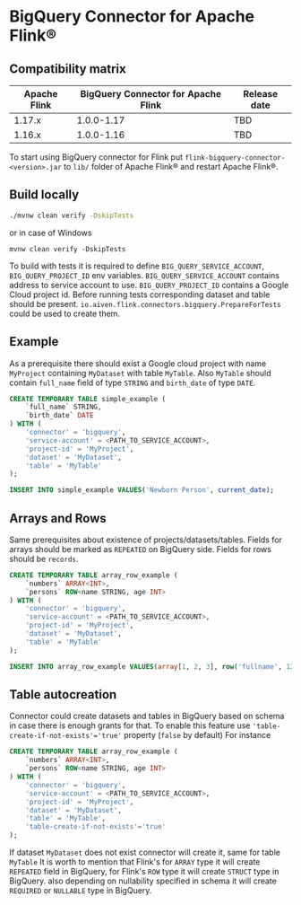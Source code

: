 # BigQuery Connector for Apache Flink®

## Compatibility matrix

| Apache Flink | BigQuery Connector for Apache Flink | Release date |
|--------------|-------------------------------------|--------------|
| 1.17.x       | 1.0.0-1.17                          | TBD          |
| 1.16.x       | 1.0.0-1.16                          | TBD          |

To start using BigQuery connector for Flink put `flink-bigquery-connector-<version>.jar`
to `lib/` folder of Apache Flink® and restart Apache Flink®.

## Build locally
```bash
./mvnw clean verify -DskipTests
```
or in case of Windows
```
mvnw clean verify -DskipTests
```
To build with tests it is required to define `BIG_QUERY_SERVICE_ACCOUNT`, `BIG_QUERY_PROJECT_ID` env variables.
`BIG_QUERY_SERVICE_ACCOUNT` contains address to service account to use.
`BIG_QUERY_PROJECT_ID` contains a Google Cloud project id.
Before running tests corresponding dataset and table should be present. 
`io.aiven.flink.connectors.bigquery.PrepareForTests` could be used to create them.

## Example
As a prerequisite there should exist a Google cloud project with name `MyProject` containing `MyDataset` with table `MyTable`.
Also `MyTable` should contain `full_name` field of type `STRING` and `birth_date` of type `DATE`. 
```sql
CREATE TEMPORARY TABLE simple_example (
    `full_name` STRING,
    `birth_date` DATE
) WITH (
    'connector' = 'bigquery',
    'service-account' = <PATH_TO_SERVICE_ACCOUNT>,
    'project-id' = 'MyProject',
    'dataset' = 'MyDataset',
    'table' = 'MyTable'
);
```

```sql
INSERT INTO simple_example VALUES('Newborn Person', current_date);
```

## Arrays and Rows
Same prerequisites about existence of projects/datasets/tables.
Fields for arrays should be marked as `REPEATED` on BigQuery side.
Fields for rows should be `records`.
```sql
CREATE TEMPORARY TABLE array_row_example (
    `numbers` ARRAY<INT>,
    `persons` ROW<name STRING, age INT>
) WITH (
    'connector' = 'bigquery',
    'service-account' = <PATH_TO_SERVICE_ACCOUNT>,
    'project-id' = 'MyProject',
    'dataset' = 'MyDataset',
    'table' = 'MyTable'
);
```

```sql
INSERT INTO array_row_example VALUES(array[1, 2, 3], row('fullname', 123));
```

## Table autocreation
Connector could create datasets and tables in BigQuery based on schema in case there is enough grants for that.
To enable this feature use `'table-create-if-not-exists'='true'` property (`false` by default)
For instance
```sql
CREATE TEMPORARY TABLE array_row_example (
    `numbers` ARRAY<INT>,
    `persons` ROW<name STRING, age INT>
) WITH (
    'connector' = 'bigquery',
    'service-account' = <PATH_TO_SERVICE_ACCOUNT>,
    'project-id' = 'MyProject',
    'dataset' = 'MyDataset',
    'table' = 'MyTable',
    'table-create-if-not-exists'='true'
);
```
If dataset `MyDataset` does not exist connector will create it, same for table `MyTable`
It is worth to mention that Flink's for `ARRAY` type it will create `REPEATED` field in BigQuery,
for Flink's `ROW` type it will create `STRUCT` type in BigQuery. also depending on nullability specified in schema 
it will create `REQUIRED` or `NULLABLE` type in BigQuery.
